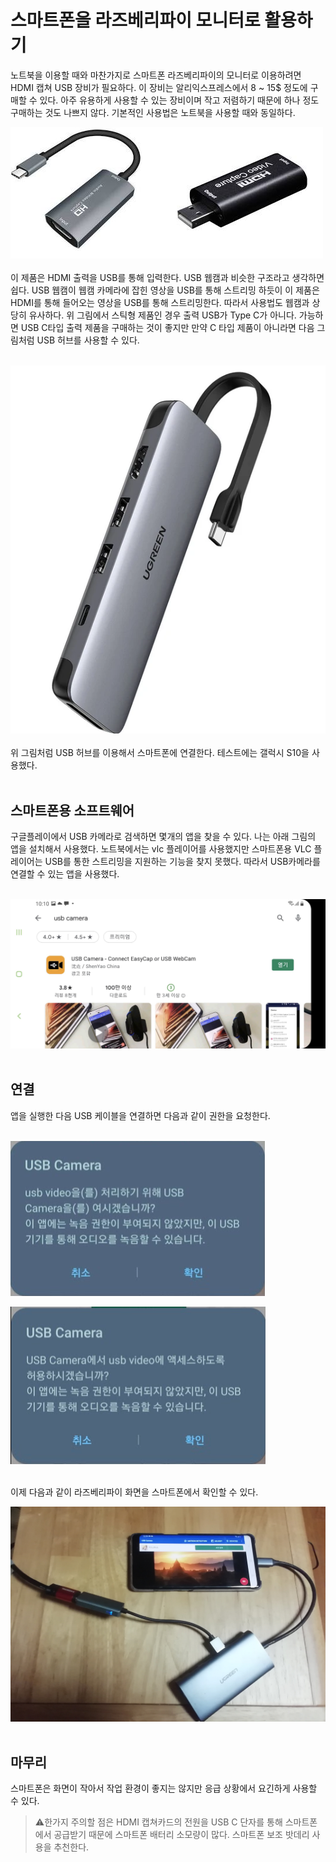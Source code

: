 # 스마트폰을 라즈베리파이 모니터로 활용하기
노트북을 이용할 때와 마찬가지로 스마트폰 라즈베리파이의 모니터로 이용하려면 HDMI 캡쳐 USB 장비가 필요하다. 이 장비는 알리익스프레스에서 8 ~ 15$ 정도에 구매할 수 있다. 아주 유용하게 사용할 수 있는 장비이며 작고 저렴하기 때문에 하나 정도 구매하는 것도 나쁘지 않다. 기본적인 사용법은 노트북을 사용할 때와 동일하다.<br />

![HDMI 캡쳐 카드](../../tip_image/1-hdmi-1.png)
<br /><br />
이 제품은 HDMI 출력을 USB를 통해 입력한다. USB 웹캠과 비슷한 구조라고 생각하면 쉽다. USB 웹캠이 웹캠 카메라에 잡힌 영상을 USB를 통해 스트리밍 하듯이 이 제품은 HDMI를 통해 들어오는 영상을 USB를 통해 스트리밍한다. 따라서 사용법도 웹캠과 상당히 유사하다.
위 그림에서 스틱형 제품인 경우 출력 USB가 Type C가 아니다. 가능하면 USB C타입 출력 제품을 구매하는 것이 좋지만 만약 C 타입 제품이 아니라면 다음 그림처럼 USB 허브를 사용할 수 있다.<br /><br />

![USB 허브 사용](../../tip_image/1-hdmi-6.png)
<br /><br />
위 그림처럼 USB 허브를 이용해서 스마트폰에 연결한다. 테스트에는 갤럭시 S10을 사용했다.
<br /><br />

## 스마트폰용 소프트웨어
구글플레이에서 USB 카메라로 검색하면 몇개의 앱을 찾을 수 있다. 나는 아래 그림의 앱을 설치해서 사용했다. 노트북에서는 vlc 플레이어를 사용했지만 스마트폰용 VLC 플레이어는 USB를 통한 스트리밍을 지원하는 기능을 찾지 못했다. 따라서 USB카메라를 연결할 수 있는 앱을 사용했다. <br /><br />

![스마트폰 앱](../../tip_image/1-hdmi-7.png)
<br /><br />


## 연결
앱을 실행한 다음 USB 케이블을 연결하면 다음과 같이 권한을 요청한다. 
<br /><br />

![스마트폰 앱](../../tip_image/1-hdmi-8.png)
<br />

![스마트폰 앱](../../tip_image/1-hdmi-9.png)
<br /><br />

이제 다음과 같이 라즈베리파이 화면을 스마트폰에서 확인할 수 있다. 

![작동 화면](../../tip_image/1-hdmi-10.png)
<br /><br />

## 마무리
스마트폰은 화면이 작아서 작업 환경이 좋지는 않지만 응급 상황에서 요긴하게 사용할 수 있다. 

>⚠️한가지 주의할 점은 HDMI 캡쳐카드의 전원을 USB C 단자를 통해 스마트폰에서 공급받기 때문에 스마트폰 배터리 소모량이 많다. 스마트폰 보조 밧데리 사용을 추천한다.




